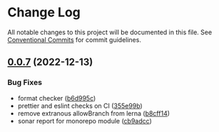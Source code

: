# Change Log

All notable changes to this project will be documented in this file.
See [Conventional Commits](https://conventionalcommits.org) for commit guidelines.

## [0.0.7](https://github.com/marpme/next-testing/compare/v0.0.6...v0.0.7) (2022-12-13)

### Bug Fixes

-   format checker ([b6d995c](https://github.com/marpme/next-testing/commit/b6d995c8c8199651b3ada1fed19d432c8392163a))
-   prettier and eslint checks on CI ([355e99b](https://github.com/marpme/next-testing/commit/355e99bc4eaa6a229ca9a87bc456566eec9f8270))
-   remove extranous allowBranch from lerna ([b8cff14](https://github.com/marpme/next-testing/commit/b8cff148a03e18d01c35185553882abd09648aaf))
-   sonar report for monorepo module ([cb9adcc](https://github.com/marpme/next-testing/commit/cb9adcca84de760e8d7fec5b014f9a5b9eb8162c))
